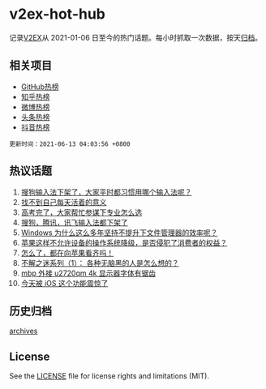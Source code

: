 # v2ex-hot-hub

 记录[V2EX](https://www.v2ex.com/)从 2021-01-06 日至今的热门话题。每小时抓取一次数据，按天[归档](archives)。
 
 ## 相关项目

- [GitHub热榜](https://github.com/snaildev/github-hot-hub)
- [知乎热榜](https://github.com/snaildev/zhihu-hot-hub)
- [微博热榜](https://github.com/snaildev/weibo-hot-hub)
- [头条热榜](https://github.com/snaildev/toutiao-hot-hub)
- [抖音热榜](https://github.com/snaildev/douyin-hot-hub)


 `更新时间：2021-06-13 04:03:56 +0800`

## 热议话题

1. [搜狗输入法下架了，大家平时都习惯用哪个输入法呢？](https://www.v2ex.com/t/783039)
1. [找不到自己每天活着的意义](https://www.v2ex.com/t/783089)
1. [高考完了，大家帮忙参谋下专业怎么选](https://www.v2ex.com/t/783083)
1. [搜狗，腾讯，讯飞输入法都下架了](https://www.v2ex.com/t/783055)
1. [Windows 为什么这么多年坚持不提升下文件管理器的效率呢？](https://www.v2ex.com/t/783038)
1. [苹果这样不允许设备的操作系统降级，是否侵犯了消费者的权益？](https://www.v2ex.com/t/783073)
1. [怎么了，都在向苹果看齐吗！](https://www.v2ex.com/t/783051)
1. [不解之迷系列（1）： 各种无脑黑的人是怎么想的？](https://www.v2ex.com/t/783105)
1. [mbp 外接 u2720qm 4k 显示器字体有锯齿](https://www.v2ex.com/t/783056)
1. [今天被 iOS 这个功能震惊了](https://www.v2ex.com/t/783078)

## 历史归档

[archives](archives)

## License

See the [LICENSE](LICENSE) file for license rights and limitations (MIT).
